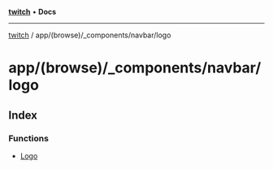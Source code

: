 [**twitch**](../../../../../README.md) • **Docs**

***

[twitch](../../../../../modules.md) / app/(browse)/\_components/navbar/logo

# app/(browse)/\_components/navbar/logo

## Index

### Functions

- [Logo](functions/Logo.md)
